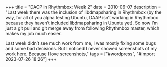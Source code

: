 +++
title = "DACP in Rhythmbox: Week 2"
date = 2010-06-07
description = "Last week there was the inclusion of libdmapsharing in Rhythmbox (by the way, for all of you alpha testing Ubuntu, DAAP isn’t working in Rhythmbox because they haven’t included libdmapsharing in Ubuntu yet). So now I’m just a git pull and git merge away from following Rhythmbox master, which makes my job much easier.


Last week didn’t see much work from me, I was mostly fixing some bugs and some bad decisions. But I noticed I never showed screenshots of my work here. Because I love screenshots,"
tags = ["#wordpress", "#Import 2023-07-26 18:26"]
+++

